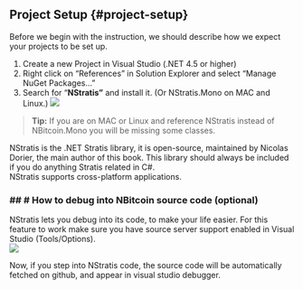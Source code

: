 ## Project Setup {#project-setup}

Before we begin with the instruction, we should describe how we expect your projects to be set up.

1.  Create a new Project in Visual Studio (.NET 4.5 or higher)
2.  Right click on “References” in Solution Explorer and select “Manage NuGet Packages…”
3.  Search for “**NStratis”** and install it. (Or NStratis.Mono on MAC and Linux.)
![](../assets/nuget.png)  

> **Tip:** If you are on MAC or Linux and reference NStratis instead of NBitcoin.Mono you will be missing some classes.  

NStratis is the .NET Stratis library, it is open-source, maintained by Nicolas Dorier, the main author of this book. 
This library should always be included if you do anything Stratis related in C#.  
NStratis supports cross-platform applications.  

### ## # How to debug into NBitcoin source code (optional)  

NStratis lets you debug into its code, to make your life easier. For this feature to work make sure you have source server support enabled in Visual Studio (Tools/Options).   
![](../assets/visualstudio_enablesourceserversupport.png)  

Now, if you step into NStratis code, the source code will be automatically fetched on github, and appear in visual studio debugger.  
